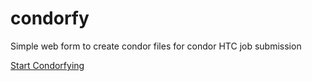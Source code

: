 condorfy
========

Simple web form to create condor files for condor HTC job submission

[Start Condorfying](http://condorfy.cloudfoundry.com)